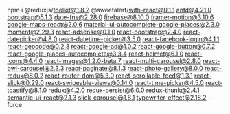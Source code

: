 npm i @reduxjs/toolkit@1.8.2 @sweetalert/with-react@0.1.1 antd@4.21.0 bootstrap@5.1.3 date-fns@2.28.0 firebase@8.10.0 framer-motion@3.10.6 google-maps-react@2.0.6 material-ui-autocomplete-google-places@2.3.0 moment@2.29.3 react-adsense@0.1.0 react-bootstrap@2.4.0 react-datepicker@4.8.0 react-datetime-picker@3.5.0 react-facebook-login@4.1.1 react-geocode@0.2.3 react-google-ad@1.0.2 react-google-button@0.7.2 react-google-places-autocomplete@3.3.4 react-helmet@6.1.0 react-icons@4.4.0 react-images@1.2.0-beta.7 react-multi-carousel@2.8.0 react-owl-carousel@2.3.3 react-paginate@8.1.3 react-photo-gallery@8.0.0 react-redux@8.0.2 react-router-dom@5.3.0 react-scrollable-feed@1.3.1 react-slick@0.29.0 react-swipeable-views@0.14.0 react-time-picker@4.5.0 react-toastify@8.1.0 redux@4.2.0 redux-persist@6.0.0 redux-thunk@2.4.1 semantic-ui-react@2.1.3 slick-carousel@1.8.1 typewriter-effect@2.18.2 --force